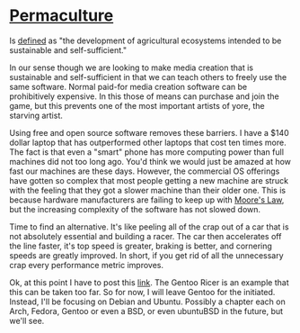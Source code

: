 # [Permaculture](https://en.wikipedia.org/wiki/Permaculture) 

Is [defined](https://en.wikipedia.org/wiki/Permaculture) as "the development of agricultural ecosystems intended to be sustainable and self-sufficient."

In our sense though we are looking to make media creation that is sustainable and self-sufficient in that we can teach others to freely use the same software.  Normal paid-for media creation software can be prohibitively expensive.  In this those of means can purchase and join the game, but this prevents one of the most important artists of yore, the starving artist.  

Using free and open source software removes these barriers.  I have a $140 dollar laptop that has outperformed other laptops that cost ten times more.  The fact is that even a "smart" phone has more computing power than full machines did not too long ago.  You'd think we would just be amazed at how fast our machines are these days.  However, the commercial OS offerings have gotten so complex that most people getting a new machine are struck with the feeling that they got a slower machine than their older one.  This is because hardware manufacturers are failing to keep up with [Moore's Law](https://en.wikipedia.org/wiki/Moore%27s_law), but the increasing complexity of the software has not slowed down. 

Time to find an alternative.  It's like peeling all of the crap out of a car that is not absolutely essential and building a racer.  The car then accelerates off the line faster, it's top speed is greater, braking is better, and cornering speeds are greatly improved.  In short, if you get rid of all the unnecessary crap every performance metric improves.

Ok, at this point I have to post this [link](https://fun.irq.dk/funroll-loops.org).  The Gentoo Ricer is an example that this can be taken too far.  So for now, I will leave Gentoo for the initiated.  Instead, I'll be focusing on Debian and Ubuntu.  Possibly a chapter each on Arch, Fedora, Gentoo or even a BSD, or even ubuntuBSD in the future, but we'll see.


